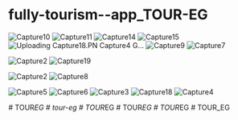 ﻿# fully-tourism--app_TOUR-EG
 ![Capture10](https://github.com/mssaad/fully-tourism--app_TOUR-EG/assets/127936090/77947a6f-ca59-4edf-ad45-6dd316a5477b)
![Capture11](https://github.com/mssaad/fully-tourism--app_TOUR-EG/assets/127936090/7408bbcb-5eb3-4b8a-adeb-2c2fcb4bc534)
![Capture14](https://github.com/mssaad/fully-tourism--app_TOUR-EG/assets/127936090/a123d464-7626-4444-b412-573d9f5cc7b8)
![Capture15](https://github.com/mssaad/fully-tourism--app_TOUR-EG/assets/127936090/44282558-ed61-49a2-86e2-38cef4746980)
![Uploading Capture18.PN
![Capture4](https://github.com/mssaad/fully-tourism--app_TOUR-EG/assets/127936090/2235d4f0-6dbe-4791-8cf7-9b99b12ea2ee)
G…]()
![Capture9](https://github.com/mssaad/fully-tourism--app_TOUR-EG/assets/127936090/51b5a5c5-d521-4275-a0d6-57f75b9b87b6)
![Capture7](https://github.com/mssaad/fully-tourism--app_TOUR-EG/assets/127936090/9647c7a2-ee73-48ff-9105-7703020202ee)

![Capture2](https://github.com/mssaad/fully-tourism--app_TOUR-EG/assets/127936090/e7d00424-e634-4218-af51-ab87013f1e1a)
![Capture19](https://github.com/mssaad/fully-tourism--app_TOUR-EG/assets/127936090/ffe1135f-5e61-4233-899b-1bb71c2ce00f)

![Capture2](https://github.com/mssaad/fully-tourism--app_TOUR-EG/assets/127936090/d6a82211-d0d3-4b0b-b61e-083d1077dd84)
![Capture8](https://github.com/mssaad/fully-tourism--app_TOUR-EG/assets/127936090/ad888805-2951-4df8-ab4a-65359e6e79b1)


![Capture5](https://github.com/mssaad/fully-tourism--app_TOUR-EG/assets/127936090/bb7c3d40-a610-459c-9dc5-254e5a99ab53)
![Capture6](https://github.com/mssaad/fully-tourism--app_TOUR-EG/assets/127936090/2dfeb80c-ad2e-46cf-9ce7-98f2a56dc1ca)
![Capture3](https://github.com/mssaad/fully-tourism--app_TOUR-EG/assets/127936090/5a696565-7130-47bf-b762-3fbe3860e995)
![Capture18](https://github.com/mssaad/fully-tourism--app_TOUR-EG/assets/127936090/a7af30bc-eaff-4e8d-a582-f72da09f2bc6)
![Capture4](https://github.com/mssaad/fully-tourism--app_TOUR-EG/assets/127936090/d49e5d32-e10a-477d-8f18-53860dff1988)


#   T O U R _ E G  
 #   t o u r - e g  
 #   T O U R _ E G  
 #   T O U R _ E G  
 #   T O U R _ E G  
 #   T O U R _ E G  
 